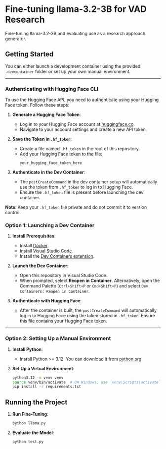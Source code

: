 # Fine-tuning llama-3.2-3B for VAD Research

Fine-tuning llama-3.2-3B and evaluating use as a research approach generator.

## Getting Started

You can either launch a development container using the provided `.devcontainer` folder or set up your own manual environment.

---

### Authenticating with Hugging Face CLI

To use the Hugging Face API, you need to authenticate using your Hugging Face token. Follow these steps:

1. **Generate a Hugging Face Token**:
    - Log in to your Hugging Face account at [huggingface.co](https://huggingface.co/).
    - Navigate to your account settings and create a new API token.

2. **Save the Token in `.hf_token`**:
    - Create a file named `.hf_token` in the root of this repository.
    - Add your Hugging Face token to the file:
      ```
      your_hugging_face_token_here
      ```

3. **Authenticate in the Dev Container**:
    - The `postCreateCommand` in the dev container setup will automatically use the token from `.hf_token` to log in to Hugging Face.
    - Ensure the `.hf_token` file is present before launching the dev container.

**Note**: Keep your `.hf_token` file private and do not commit it to version control.

### Option 1: Launching a Dev Container

1. **Install Prerequisites**:
   - Install [Docker](https://www.docker.com/).
   - Install [Visual Studio Code](https://code.visualstudio.com/).
   - Install the [Dev Containers extension](https://marketplace.visualstudio.com/items?itemName=ms-vscode-remote.remote-containers).

2. **Launch the Dev Container**:
   - Open this repository in Visual Studio Code.
   - When prompted, select **Reopen in Container**. Alternatively, open the Command Palette (`Ctrl+Shift+P` or `Cmd+Shift+P`) and select `Dev Containers: Reopen in Container`.

3. **Authenticate with Hugging Face**:
   - After the container is built, the `postCreateCommand` will automatically log in to Hugging Face using the token stored in `.hf_token`. Ensure this file contains your Hugging Face token.

---

### Option 2: Setting Up a Manual Environment

1. **Install Python**:
   - Install Python >= 3.12. You can download it from [python.org](https://www.python.org/).

2. **Set Up a Virtual Environment**:
   ```bash
   python3.12 -m venv venv
   source venv/bin/activate  # On Windows, use `venv\Scripts\activate`
   pip install -r requirements.txt
   ```

## Running the Project

1. **Run Fine-Tuning**:
      ```bash
      python llama.py
      ```

2. **Evaluate the Model**:
      ```bash
      python test.py
      ```


